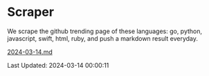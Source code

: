# Scraper

We scrape the github trending page of these languages: go, python, javascript, swift, html, ruby, and push a markdown result everyday.

[2024-03-14.md](https://github.com/henson/Scraper/blob/master/2024-03-14.md)

Last Updated: 2024-03-14 00:00:11